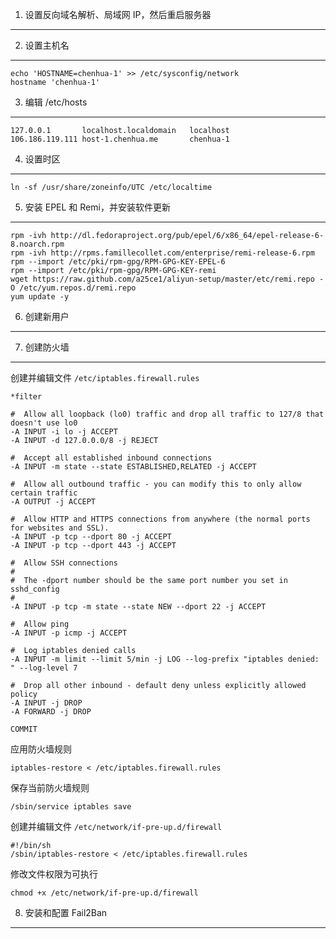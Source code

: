1. 设置反向域名解析、局域网 IP，然后重启服务器
----------------------------------------------

2. 设置主机名
-------------

```
echo 'HOSTNAME=chenhua-1' >> /etc/sysconfig/network
hostname 'chenhua-1'
```

3. 编辑 /etc/hosts
------------------

```
127.0.0.1       localhost.localdomain   localhost
106.186.119.111 host-1.chenhua.me       chenhua-1
```

4. 设置时区
-----------

```
ln -sf /usr/share/zoneinfo/UTC /etc/localtime
```

5. 安装 EPEL 和 Remi，并安装软件更新
------------------------------------

```
rpm -ivh http://dl.fedoraproject.org/pub/epel/6/x86_64/epel-release-6-8.noarch.rpm
rpm -ivh http://rpms.famillecollet.com/enterprise/remi-release-6.rpm
rpm --import /etc/pki/rpm-gpg/RPM-GPG-KEY-EPEL-6
rpm --import /etc/pki/rpm-gpg/RPM-GPG-KEY-remi
wget https://raw.github.com/a25ce1/aliyun-setup/master/etc/remi.repo -O /etc/yum.repos.d/remi.repo
yum update -y
```

6. 创建新用户
-------------



7. 创建防火墙
-------------

创建并编辑文件 `/etc/iptables.firewall.rules`

```
*filter

#  Allow all loopback (lo0) traffic and drop all traffic to 127/8 that doesn't use lo0
-A INPUT -i lo -j ACCEPT
-A INPUT -d 127.0.0.0/8 -j REJECT

#  Accept all established inbound connections
-A INPUT -m state --state ESTABLISHED,RELATED -j ACCEPT

#  Allow all outbound traffic - you can modify this to only allow certain traffic
-A OUTPUT -j ACCEPT

#  Allow HTTP and HTTPS connections from anywhere (the normal ports for websites and SSL).
-A INPUT -p tcp --dport 80 -j ACCEPT
-A INPUT -p tcp --dport 443 -j ACCEPT

#  Allow SSH connections
#
#  The -dport number should be the same port number you set in sshd_config
#
-A INPUT -p tcp -m state --state NEW --dport 22 -j ACCEPT

#  Allow ping
-A INPUT -p icmp -j ACCEPT

#  Log iptables denied calls
-A INPUT -m limit --limit 5/min -j LOG --log-prefix "iptables denied: " --log-level 7

#  Drop all other inbound - default deny unless explicitly allowed policy
-A INPUT -j DROP
-A FORWARD -j DROP

COMMIT
```

应用防火墙规则

```
iptables-restore < /etc/iptables.firewall.rules
```

保存当前防火墙规则

```
/sbin/service iptables save
```

创建并编辑文件 `/etc/network/if-pre-up.d/firewall`

```
#!/bin/sh
/sbin/iptables-restore < /etc/iptables.firewall.rules
```

修改文件权限为可执行

```
chmod +x /etc/network/if-pre-up.d/firewall
```

8. 安装和配置 Fail2Ban
----------------------

